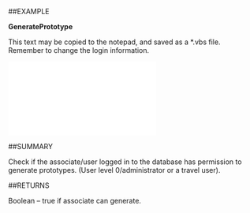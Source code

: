 
##EXAMPLE

**GeneratePrototype**

This text may be copied to the notepad, and saved as a *.vbs file. Remember to change the login information.

![](..\..\Examples\vbs\SOTravelInfoInterface.GeneratePrototype.vbs.txt)


##SUMMARY

Check if the associate/user logged in to the database has permission to generate prototypes. (User level 0/administrator or a travel user).


##RETURNS

Boolean – true if associate can generate.

